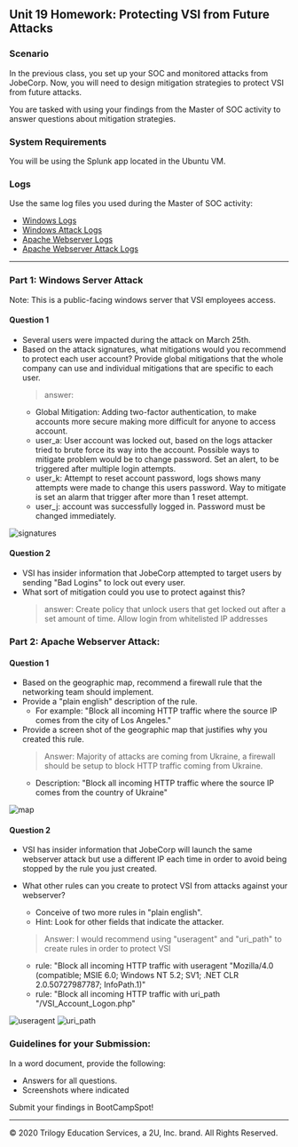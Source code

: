 ## Unit 19 Homework: Protecting VSI from Future Attacks

### Scenario

In the previous class,  you set up your SOC and monitored attacks from JobeCorp. Now, you will need to design mitigation strategies to protect VSI from future attacks. 

You are tasked with using your findings from the Master of SOC activity to answer questions about mitigation strategies.

### System Requirements 

You will be using the Splunk app located in the Ubuntu VM.

### Logs

Use the same log files you used during the Master of SOC activity:

- [Windows Logs](resources/windows_server_logs.csv)
- [Windows Attack Logs](resources/windows_server_attack_logs.csv)
- [Apache Webserver Logs](resources/apache_logs.txt	)
- [Apache Webserver Attack Logs](resources/apache_attack_logs.txt	)

---

### Part 1: Windows Server Attack

Note: This is a public-facing windows server that VSI employees access.
 
#### Question 1
- Several users were impacted during the attack on March 25th.
- Based on the attack signatures, what mitigations would you recommend to protect each user account? Provide global mitigations that the whole company can use and individual mitigations that are specific to each user.
  > answer:
  - Global Mitigation: Adding two-factor authentication, to make accounts more secure making more difficult for anyone to access account.
  - user_a: User account was locked out, based on the logs attacker tried to brute force its way into the account. Possible ways to mitigate problem would be to change password. Set an alert, to be triggered after multiple login attempts. 
  - user_k: Attempt to reset account password, logs shows many attempts were made to change this users password. Way to mitigate is set an alarm that trigger after more than 1 reset attempt.
  - user_j: account was successfully logged in. Password must be changed immediately.
  
![signatures]()
  
#### Question 2
- VSI has insider information that JobeCorp attempted to target users by sending "Bad Logins" to lock out every user.
- What sort of mitigation could you use to protect against this?
  > answer: Create policy that unlock users that get locked out after a set amount of time. Allow login from whitelisted IP addresses
  

### Part 2: Apache Webserver Attack:

#### Question 1
- Based on the geographic map, recommend a firewall rule that the networking team should implement.
- Provide a "plain english" description of the rule.
  - For example: "Block all incoming HTTP traffic where the source IP comes from the city of Los Angeles."
- Provide a screen shot of the geographic map that justifies why you created this rule.
  > Answer: Majority of attacks are coming from Ukraine, a firewall should be setup to block HTTP traffic coming from Ukraine. 
  - Description: "Block all incoming HTTP traffic where the source IP comes from the country of Ukraine" 
  
![map]()

#### Question 2

- VSI has insider information that JobeCorp will launch the same webserver attack but use a different IP each time in order to avoid being stopped by the rule you just created.

- What other rules can you create to protect VSI from attacks against your webserver?
  - Conceive of two more rules in "plain english". 
  - Hint: Look for other fields that indicate the attacker.
  
  > Answer: I would recommend using "useragent" and "uri_path" to create rules in order to protect VSI
    - rule: "Block all incoming HTTP traffic with useragent "Mozilla/4.0 (compatible; MSIE 6.0; Windows NT 5.2; SV1; .NET CLR 2.0.50727987787; InfoPath.1)"
    - rule: "Block all incoming HTTP traffic with uri_path "/VSI_Account_Logon.php" 

![useragent]()
![uri_path]()

### Guidelines for your Submission:
  
In a word document, provide the following:
- Answers for all questions.
- Screenshots where indicated

Submit your findings in BootCampSpot!

---

© 2020 Trilogy Education Services, a 2U, Inc. brand. All Rights Reserved.
